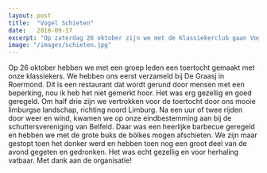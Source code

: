 ```yaml
---
layout: post
title:  "Vogel Schieten"
date:   2018-09-17
excerpt: "Op zaterdag 26 oktober zijn we met de Klassiekerclub gaan Vogelschieten in Belfeld."
image: "/images/schieten.jpg"
---
```


Op 26 oktober hebben we met een groep leden een toertocht gemaakt met onze klassiekers. We hebben ons eerst verzameld bij De Graasj in Roermond. Dit is een restaurant dat wordt gerund door mensen met een beperking, nou ik heb het niet gemerkt hoor. Het was erg gezellig en goed geregeld. Om half drie zijn we vertrokken voor de toertocht door ons mooie limburgse landschap, richting noord Limburg. Na een uur of twee rijden door weer en wind, kwamen we op onze eindbestemming aan bij de schuttersvereniging van Belfeld. Daar was een heerlijke barbecue geregeld en hebben we met de grote buks de bölkes mogen afschieten. We zijn maar gestopt toen het donker werd en hebben toen nog een groot deel van de avond gegeten en gedronken. Het was echt gezellig en voor herhaling vatbaar. Met dank aan de organisatie!



